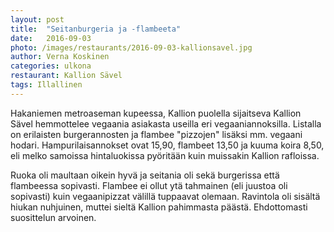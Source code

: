 ```yaml
---
layout: post
title:  "Seitanburgeria ja -flambeeta"
date:   2016-09-03
photo: /images/restaurants/2016-09-03-kallionsavel.jpg
author: Verna Koskinen
categories: ulkona
restaurant: Kallion Sävel
tags: Illallinen
---
```


Hakaniemen metroaseman kupeessa, Kallion puolella sijaitseva Kallion Sävel hemmottelee vegaania asiakasta useilla eri vegaaniannoksilla. Listalla on erilaisten burgerannosten ja flambee "pizzojen" lisäksi mm. vegaani hodari. Hampurilaisannokset ovat 15,90, flambeet 13,50 ja kuuma koira 8,50, eli melko samoissa hintaluokissa pyöritään kuin muissakin Kallion rafloissa.

Ruoka oli maultaan oikein hyvä ja seitania oli sekä burgerissa että flambeessa sopivasti. Flambee ei ollut ytä tahmainen (eli juustoa oli sopivasti) kuin vegaanipizzat välillä tuppaavat olemaan. Ravintola oli sisältä hiukan nuhjuinen, muttei sieltä Kallion pahimmasta päästä. Ehdottomasti suosittelun arvoinen.
